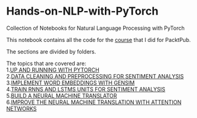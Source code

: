 # Hands-on-NLP-with-PyTorch
Collection of Notebooks for Natural Language Processing with PyTorch


This notebook contains all the code for the [course](https://www.packtpub.com/application-development/hands-natural-language-processing-pytorch-video) that I did for PacktPub.<br />

The sections are divided by folders. <br />

The topics that are covered are: <br />
1.[UP AND RUNNING WITH PYTORCH](https://github.com/jibinmathew691993/Hands-on-NLP-with-PyTorch/tree/master/section1)<br />
2.[DATA CLEANING AND PREPROCESSING FOR SENTIMENT ANALYSIS](https://github.com/jibinmathew691993/Hands-on-NLP-with-PyTorch/tree/master/section2)<br />
3.[IMPLEMENT WORD EMBEDDINGS WITH GENSIM](https://github.com/jibinmathew691993/Hands-on-NLP-with-PyTorch/tree/master/section3)<br />
4.[TRAIN RNNS AND LSTMS UNITS FOR SENTIMENT ANALYSIS](https://github.com/jibinmathew691993/Hands-on-NLP-with-PyTorch/tree/master/section4)<br />
5.[BUILD A NEURAL MACHINE TRANSLATOR](https://github.com/jibinmathew691993/Hands-on-NLP-with-PyTorch/tree/master/section5)<br />
6.[IMPROVE THE NEURAL MACHINE TRANSLATION WITH ATTENTION NETWORKS](https://github.com/jibinmathew691993/Hands-on-NLP-with-PyTorch/tree/master/section5)<br />
